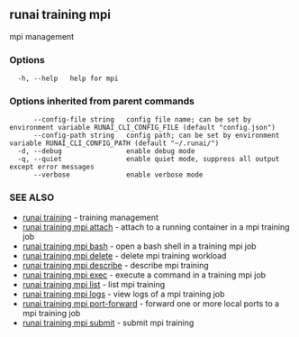 ## runai training mpi

mpi management

### Options

```
  -h, --help   help for mpi
```

### Options inherited from parent commands

```
      --config-file string   config file name; can be set by environment variable RUNAI_CLI_CONFIG_FILE (default "config.json")
      --config-path string   config path; can be set by environment variable RUNAI_CLI_CONFIG_PATH (default "~/.runai/")
  -d, --debug                enable debug mode
  -q, --quiet                enable quiet mode, suppress all output except error messages
      --verbose              enable verbose mode
```

### SEE ALSO

* [runai training](runai_training.md)	 - training management
* [runai training mpi attach](runai_training_mpi_attach.md)	 - attach to a running container in a mpi training job
* [runai training mpi bash](runai_training_mpi_bash.md)	 - open a bash shell in a training mpi job
* [runai training mpi delete](runai_training_mpi_delete.md)	 - delete mpi training workload
* [runai training mpi describe](runai_training_mpi_describe.md)	 - describe mpi training
* [runai training mpi exec](runai_training_mpi_exec.md)	 - execute a command in a training mpi job
* [runai training mpi list](runai_training_mpi_list.md)	 - list mpi training
* [runai training mpi logs](runai_training_mpi_logs.md)	 - view logs of a mpi training job
* [runai training mpi port-forward](runai_training_mpi_port-forward.md)	 - forward one or more local ports to a mpi training job
* [runai training mpi submit](runai_training_mpi_submit.md)	 - submit mpi training

